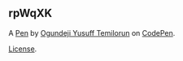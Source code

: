 rpWqXK
------


A [Pen](https://codepen.io/Yusuph/pen/rpWqXK) by [Ogundeji Yusuff Temilorun](https://codepen.io/Yusuph) on [CodePen](https://codepen.io).

[License](https://codepen.io/Yusuph/pen/rpWqXK/license).